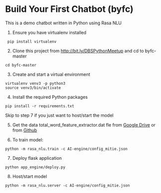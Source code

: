# Build Your First Chatbot (byfc)
This is a demo chatbot written in Python using Rasa NLU

1. Ensure you have virtualenv installed

```
 pip install virtualenv
```
 
2. Clone this project from http://bit.ly/DBSPythonMeetup and cd to byfc-master
 ```
 cd byfc-master
 ```
 
3. Create and start a virtual environment 
 ```
 virtualenv venv3 -p python3
 source venv3/bin/activate
 ```

4. Install the required Python packages
 ```
 pip install -r requirements.txt
 ```

Skip to step 7 if you just want to host/start the model

5. Get the data total_word_feature_extractor.dat fle from [Google Drive](https://drive.google.com/open?id=1eCKtB9haQBIRTr1oAFwbN1VzmCIH6PRd)
or from [Github](https://github.com/mit-nlp/MITIE/releases/download/v0.4/MITIE-models-v0.2.tar.bz2)

6. To train model:
```
python -m rasa_nlu.train -c AI-engine/config_mitie.json
```

7. Deploy flask application
```
python app_engine/deploy.py
```

8. Host/start model
 ```
python -m rasa_nlu.server -c AI-engine/config_mitie.json
```
